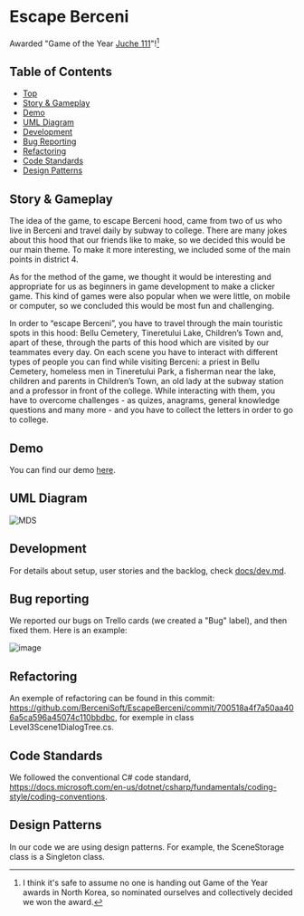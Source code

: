 # Escape Berceni
Awarded "Game of the Year [Juche 111](https://en.wikipedia.org/wiki/Juche_calendar)"![^1]

[^1]: I think it's safe to assume no one is handing out Game of the Year awards in North Korea, so nominated ourselves and collectively decided we won the award.

## Table of Contents
- [Top](#escape-berceni)
- [Story & Gameplay](#story--gameplay)
- [Demo](#demo)
- [UML Diagram](#uml-diagram)
- [Development](#development)
- [Bug Reporting](#bug-reporting)
- [Refactoring](#refactoring)
- [Code Standards](#code-standards)
- [Design Patterns](#design-patterns)

## Story & Gameplay

The idea of the game, to escape Berceni hood, came from two of us who live in Berceni and travel daily by subway to college. There are many jokes about this hood that our friends like to make, so we decided this would be our main theme. To make it more interesting, we included some of the main points in district 4.

As for the method of the game, we thought it would be interesting and appropriate for us as beginners in game development to make a clicker game. This kind of games were also popular when we were little, on mobile or computer, so we concluded this would be most fun and challenging.

In order to “escape Berceni”, you have to travel through the main touristic spots in this hood: Bellu Cemetery, Tineretului Lake, Children’s Town and, apart of these, through the parts of this hood which are visited by our teammates every day. On each scene you have to interact with different types of people you can find while visiting Berceni: a priest in Bellu Cemetery, homeless men in Tineretului Park, a fisherman near the lake, children and parents in Children’s Town, an old lady at the subway station and a professor in front of the college. While interacting with them, you have to overcome challenges - as quizes, anagrams, general knowledge questions and many more - and you have to collect the letters in order to go to college. 

## Demo

You can find our demo [here](https://drive.google.com/drive/folders/1PWlHvjvmU2Om6-w1-_7LCdWCDl_V8p-i?usp=sharing).

## UML Diagram

![MDS](https://user-images.githubusercontent.com/72194114/173590828-7d538ea8-ae7e-48fb-b5a7-f98a407a5a5f.jpg)


## Development

For details about setup, user stories and the backlog, check [docs/dev.md](./docs/dev.md).


## Bug reporting

We reported our bugs on Trello cards (we created a "Bug" label), and then fixed them. Here is an example:

![image](https://user-images.githubusercontent.com/79978777/173692704-63c73efd-031e-4857-a503-6da456d22342.png)


## Refactoring

An exemple of refactoring can be found in this commit: https://github.com/BerceniSoft/EscapeBerceni/commit/700518a4f7a50aa406a5ca596a45074c110bbdbc, for exemple in class Level3Scene1DialogTree.cs.


## Code Standards

We followed the conventional C# code standard, https://docs.microsoft.com/en-us/dotnet/csharp/fundamentals/coding-style/coding-conventions.

## Design Patterns

In our code we are using design patterns. For example, the SceneStorage class is a Singleton class.


